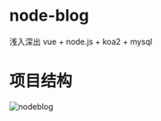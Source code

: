 # node-blog
浅入深出 vue + node.js + koa2 + mysql

# 项目结构
![nodeblog](https://raw.githubusercontent.com/yywc/node-blog/master/doc/nodeblog%E9%A1%B9%E7%9B%AE%E8%AE%BE%E8%AE%A1.jpg)
